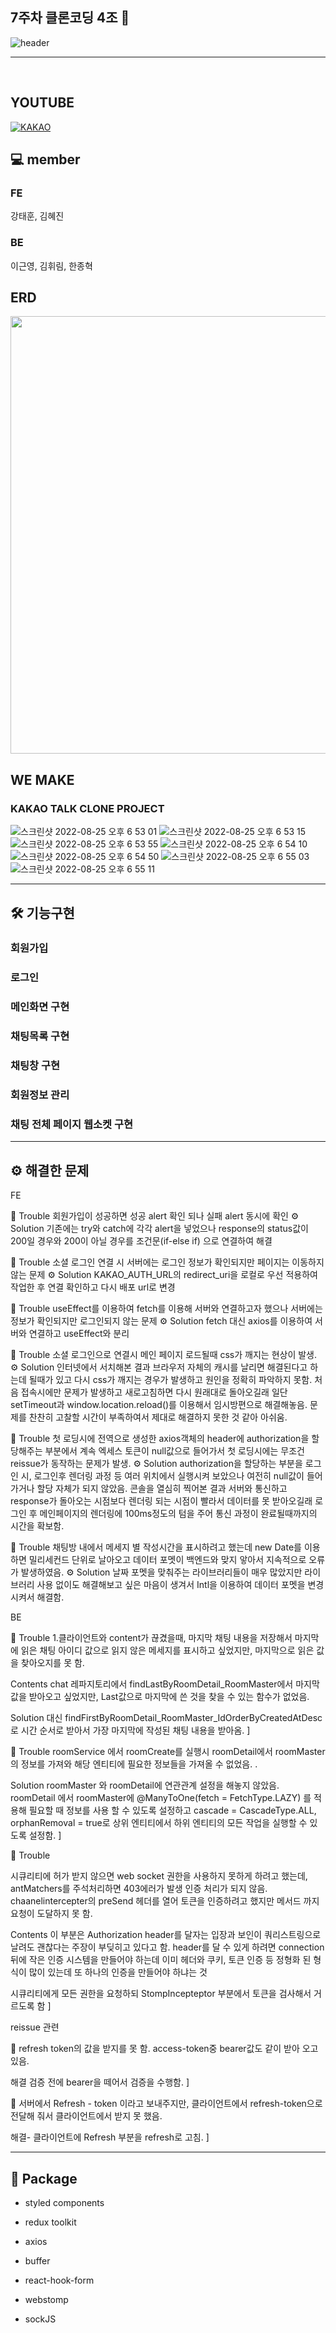 ## 7주차 클론코딩 4조 👋

![header](https://capsule-render.vercel.app/api?type=waving&color=FFEB33&height=300&section=header&text=kakao%20talk&fontSize=90)

<hr>

<br>

## YOUTUBE  

[![KAKAO](https://img.youtube.com/vi/7iWyNeI6mq4/0.jpg)](https://www.youtube.com/watch?v=7iWyNeI6mq4)

## 💻 member

### FE

강태훈, 김혜진

### BE

이근영, 김휘림, 한종혁

## ERD

<img
  src="https://user-images.githubusercontent.com/15075501/194901140-9462a9dc-ea51-4bcf-b1be-2ee7e2f6167a.png"
  width="700px"
/>


## WE MAKE

### KAKAO TALK CLONE PROJECT
![스크린샷 2022-08-25 오후 6 53 01](https://user-images.githubusercontent.com/103446802/186634849-df6161f9-1220-4b65-ac57-32ab43884243.png)
![스크린샷 2022-08-25 오후 6 53 15](https://user-images.githubusercontent.com/103446802/186634876-5f300753-f409-4b4e-ab30-4604fc0ede8a.png)
![스크린샷 2022-08-25 오후 6 53 55](https://user-images.githubusercontent.com/103446802/186634889-02c1b9cb-c224-43d0-87ef-abadde8b4285.png)
![스크린샷 2022-08-25 오후 6 54 10](https://user-images.githubusercontent.com/103446802/186634914-ceee965b-a8c7-4b30-9881-7fda9499905d.png)
![스크린샷 2022-08-25 오후 6 54 50](https://user-images.githubusercontent.com/103446802/186634930-31fb6f3f-797a-4aa7-a889-3675dff5064f.png)
![스크린샷 2022-08-25 오후 6 55 03](https://user-images.githubusercontent.com/103446802/186634988-825f2d98-31a2-4f6d-aa92-1cc97a437a03.png)
![스크린샷 2022-08-25 오후 6 55 11](https://user-images.githubusercontent.com/103446802/186635037-641e8a9a-bf64-4df9-a43a-b8a9c08c1642.png)




<hr>

## 🛠 기능구현

### 회원가입

### 로그인

### 메인화면 구현

### 채팅목록 구현

### 채팅창 구현

### 회원정보 관리

### 채팅 전체 페이지 웹소켓 구현

<hr>

## ⚙️ 해결한 문제



FE

📍 Trouble
회원가입이 성공하면 성공 alert 확인 되나 실패 alert 동시에 확인
⚙️ Solution
기존에는 try와 catch에 각각 alert을 넣었으나 response의 status값이 200일 경우와 200이 아닐 경우를 조건문(if-else if) 으로 연결하여 해결

📍 Trouble
소셜 로그인 연결 시 서버에는 로그인 정보가 확인되지만 페이지는 이동하지 않는 문제
⚙️ Solution
KAKAO_AUTH_URL의 redirect_uri을 로컬로 우선 적용하여 작업한 후 연결 확인하고 다시 배포 url로 변경

📍 Trouble
useEffect를 이용하여 fetch를 이용해 서버와 연결하고자 했으나 서버에는 정보가 확인되지만 로그인되지 않는 문제
⚙️ Solution
fetch 대신 axios를 이용하여 서버와 연결하고 useEffect와 분리

📍 Trouble
소셜 로그인으로 연결시 메인 페이지 로드될때 css가 깨지는 현상이 발생.
⚙️ Solution
인터넷에서 서치해본 결과 브라우저 자체의 캐시를 날리면 해결된다고 하는데 될때가 있고 다시 css가 깨지는 경우가 발생하고 원인을 정확히 파악하지 못함.
처음 접속시에만 문제가 발생하고 새로고침하면 다시 원래대로 돌아오길래 일단 setTimeout과 window.location.reload()를 이용해서 임시방편으로 해결해놓음.
문제를 찬찬히 고찰할 시간이 부족하여서 제대로 해결하지 못한 것 같아 아쉬움.

📍 Trouble
첫 로딩시에 전역으로 생성한 axios객체의 header에 authorization을 할당해주는 부분에서 계속 엑세스 토큰이 null값으로 들어가서 
첫 로딩시에는 무조건 reissue가 동작하는 문제가 발생.
⚙️ Solution
authorization을 할당하는 부분을 로그인 시, 로그인후 렌더링 과정 등 여러 위치에서 실행시켜 보았으나 여전히 null값이 들어가거나 할당 자체가 되지 않았음.
콘솔을 열심히 찍어본 결과 서버와 통신하고 response가 돌아오는 시점보다 렌더링 되는 시점이 빨라서 데이터를 못 받아오길래 로그인 후 메인페이지의 렌더링에
100ms정도의 텀을 주어 통신 과정이 완료될때까지의 시간을 확보함.

📍 Trouble
채팅방 내에서 메세지 별 작성시간을 표시하려고 했는데 new Date를 이용하면 밀리세컨드 단위로 날아오고 데이터 포멧이 백엔드와 맞지 앟아서 지속적으로 오류가 발생하였음.
⚙️ Solution
날짜 포멧을 맞춰주는 라이브러리들이 매우 많았지만 라이브러리 사용 없이도 해결해보고 싶은 마음이 생겨서 Intl을 이용하여 데이터 포멧을 변경시켜서 해결함.




BE

📍 Trouble
1.클라이언트와 content가 끊겼을때, 마지막 채팅 내용을 저장해서 마지막에 읽은 채팅 아이디 값으로
읽지 않은 메세지를 표시하고 싶었지만, 마지막으로 읽은 값을 찾아오지를 못 함.

Contents
chat 레파지토리에서 findLastByRoomDetail_RoomMaster에서 마지막 값을 받아오고 싶었지만, 
Last값으로 마지막에 쓴 것을 찾을 수 있는 함수가 없었음.

Solution
대신 findFirstByRoomDetail_RoomMaster_IdOrderByCreatedAtDesc로 시간 순서로 받아서 가장 마지막에 작성된 채팅 내용을 받아옴.
]


📍 Trouble
roomService 에서 roomCreate를 실행시 roomDetail에서 roomMaster의 정보를 가져와 
해당 엔티티에 필요한 정보들을 가져올 수 없었음. .

Solution 
roomMaster 와 roomDetail에 연관관계 설정을 해놓지 않았음.
roomDetail 에서 roomMaster에 @ManyToOne(fetch = FetchType.LAZY) 를 적용해 
필요할 때 정보를 사용 할 수 있도록 설정하고 cascade = CascadeType.ALL, orphanRemoval = true로 
상위 엔티티에서 하위 엔티티의 모든 작업을 실행할 수 있도록 설정함.
]

📍 Trouble 

시큐리티에 허가 받지 않으면 web socket 권한을 사용하지 못하게 하려고 했는데,
antMatchers를 주석처리하면 403에러가 발생 인증 처리가 되지 않음.
chaanelintercepter의 preSend 헤더를 열어 토큰을 인증하려고 했지만 
메서드 까지 요청이 도달하지 못 함.

Contents
이 부분은 Authorization header를 달자는 입장과 보인이 쿼리스트링으로 날려도 괜찮다는
주장이 부딪히고 있다고 함.
header를 달 수 있게 하려면 connection 뒤에 작은 인증 시스템을 만들어야 하는데
이미 헤더와 쿠키, 토큰 인증 등 정형화 된 형식이 많이 있는데
또 하나의 인증을 만들어야 하냐는 것

시큐리티에게 모든 권한을 요청하되 StompIncepteptor 부분에서 토큰을 검사해서 거르도록 함
]

reissue 관련

📍 refresh token의 값을 받지를 못 함.
access-token중 bearer값도 같이 받아 오고 있음.

해결
검증 전에 bearer을 떼어서 검증을 수행함.
]



📍 서버에서 Refresh - token 이라고 보내주지만,
클라이언트에서 refresh-token으로 전달해 줘서 클라이언트에서 받지 못 했음.

해결- 
클라이언트에 Refresh 부분을 refresh로 고침.
]

<hr>

## 🧰 Package

+ styled components
- redux toolkit
+ axios
- buffer
+ react-hook-form
- webstomp
+ sockJS


